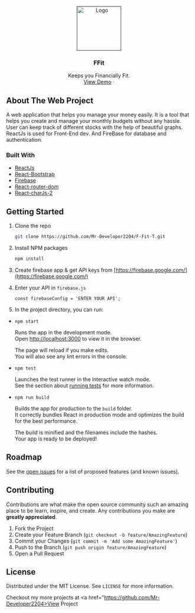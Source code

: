 
<!-- PROJECT LOGO -->
<br />
<p align="center">
  <a href="">
    <img src="https://img.icons8.com/bubbles/50/000000/money.png" alt="Logo" width="auto" height="120"/>
  </a>

  <h3 align="center">FFit</h3>

  <p align="center">
   Keeps you Financially Fit.
    <br />
    <a href="https://database-ffit.web.app">View Demo</a>
    ·
  </p>
</p>



<!-- ABOUT THE PROJECT -->
## About The Web Project

A web application that helps you manage your money easily. It is a tool that helps you create and manage your monthly budgets without any hassle. User can keep track of different stocks with the help of beautiful graphs. ReactJs is used for Front-End dev. And FireBase for database and authentication.


### Built With

* [ReactJs](https://reactjs.org/)
* [React-Bootstrap](https://react-bootstrap.github.io/)
* [Firebase](https://firebase.google.com/)
* [React-router-dom](https://www.npmjs.com/package/react-router-dom)
* [React-charJs-2](https://github.com/reactchartjs/react-chartjs-2)



<!-- GETTING STARTED -->
## Getting Started

1. Clone the repo
   ```sh
   git clone https://github.com/Mr-Developer2204/F-Fit-T.git
   ```
2. Install NPM packages
   ```sh
   npm install
   ```
3. Create firebase app & get API keys from [https://firebase.google.com/](https://firebase.google.com/)

4. Enter your API in `firebase.js`
   ```JS
   const firebaseConfig = 'ENTER YOUR API';
   ```

5. In the project directory, you can run:

  * `npm start`

      Runs the app in the development mode.\
      Open [http://localhost:3000](http://localhost:3000) to view it in the browser.

      The page will reload if you make edits.\
      You will also see any lint errors in the console.

  * `npm test`

      Launches the test runner in the interactive watch mode.\
      See the section about [running tests](https://facebook.github.io/create-react-app/docs/running-tests) for more information.

  * `npm run build`

      Builds the app for production to the `build` folder.\
      It correctly bundles React in production mode and optimizes the build for the best performance.

      The build is minified and the filenames include the hashes.\
      Your app is ready to be deployed!



<!-- ROADMAP -->
## Roadmap

See the [open issues](https://github.com/Tejas-Ladhani/F-Fit/issues) for a list of proposed features (and known issues).



<!-- CONTRIBUTING -->
## Contributing

Contributions are what make the open source community such an amazing place to be learn, inspire, and create. Any contributions you make are **greatly appreciated**.

1. Fork the Project
2. Create your Feature Branch (`git checkout -b feature/AmazingFeature`)
3. Commit your Changes (`git commit -m 'Add some AmazingFeature'`)
4. Push to the Branch (`git push origin feature/AmazingFeature`)
5. Open a Pull Request



<!-- LICENSE -->
## License

Distributed under the MIT License. See `LICENSE` for more information.

Checkout my more projects at <a href="https://github.com/Mr-Developer2204>View Project</a>


<!-- MARKDOWN LINKS & IMAGES -->
<!-- https://www.markdownguide.org/basic-syntax/#reference-style-links -->
[product-screenshot]: images/screenshot.png
